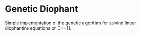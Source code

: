 # Genetic Diophant
Simple implementation of the genetic algorithm for solvind linear diophantine equations on C++11.
